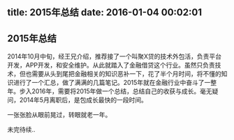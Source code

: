title: 2015年总结
date: 2016-01-04 00:02:01
---
## 2015年总结

2014年10月中旬，经王兄介绍，推荐接了一个叫聚X贷的技术外包活，负责平台开发，APP开发，和安全维护。从此就踏入了金融借贷这个行业。虽然只负责技术，但也需要从头到尾把金融相关的知识恶补一下，花了半个月时间，将不懂的知识进行了一个汇总，做了满满的几篇笔记。2015年就在金融行业中奋斗了一整年。步入2016年，需要将2015年做一个总结，总结自己的收获与成长。毫无疑问，2014年5月离职后，是包成长最快的一段时间。

一张张脸从眼前晃过，转眼就老一年。



未完待续..

